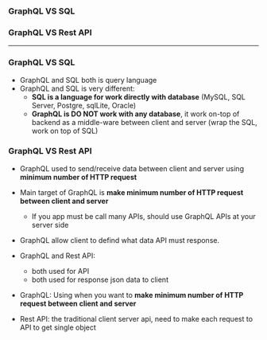 ### GraphQL VS SQL
### GraphQL VS Rest API

-------------------------------------------------------

### GraphQL VS SQL

* GraphQL and SQL both is query language
* GraphQL and SQL is very different:
  * **SQL is a language for work directly with database** (MySQL, SQL Server, Postgre, sqlLite, Oracle)
  * **GraphQL is DO NOT work with any database**, it work on-top of backend as a middle-ware between client and server (wrap the SQL, work on top of SQL)

### GraphQL VS Rest API

* GraphQL used to send/receive data between client and server using **minimum number of HTTP request**
* Main target of GraphQL is **make minimum number of HTTP request between client and server**
  * If you app must be call many APIs, should use GraphQL APIs at your server side
* GraphQL allow client to defind what data API must response.

* GraphQL and Rest API: 
  * both used for API
  * both used for response json data to client
 
* GraphQL: Using when you want to **make minimum number of HTTP request between client and server**
* Rest API: the traditional client server api, need to make each request to API to get single object
